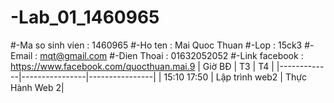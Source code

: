 # -Lab_01_1460965
#-Ma so sinh vien : 1460965
#-Ho ten : Mai Quoc Thuan
#-Lop : 15ck3
#-Email : mqt@gmail.com
#-Dien Thoai : 01632052052
#-Link facebook : https://www.facebook.com/quocthuan.mai.9
| Giờ BĐ      | T3             | T4             | 
|-------------|----------------|----------------|
| 15:10 17:50 | Lập trình web2 | Thực Hành Web 2| 

